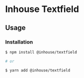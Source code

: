 # Inhouse Textfield

## Usage

### Installation

```bash
$ npm install @inhouse/textfield

# or

$ yarn add @inhouse/textfield
```
